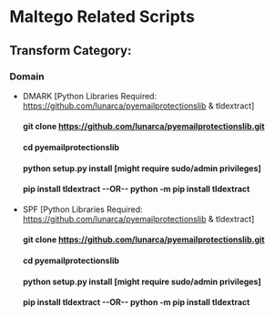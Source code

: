 # Maltego Related Scripts 

## Transform Category:
### Domain
* DMARK [Python Libraries Required: https://github.com/lunarca/pyemailprotectionslib & tldextract]
  #### git clone https://github.com/lunarca/pyemailprotectionslib.git
  #### cd pyemailprotectionslib
  #### python setup.py install [might require sudo/admin privileges]
  
  #### pip install tldextract --OR-- python -m pip install tldextract

* SPF [Python Libraries Required: https://github.com/lunarca/pyemailprotectionslib & tldextract]
  #### git clone https://github.com/lunarca/pyemailprotectionslib.git
  #### cd pyemailprotectionslib
  #### python setup.py install [might require sudo/admin privileges]
  
  #### pip install tldextract --OR-- python -m pip install tldextract
